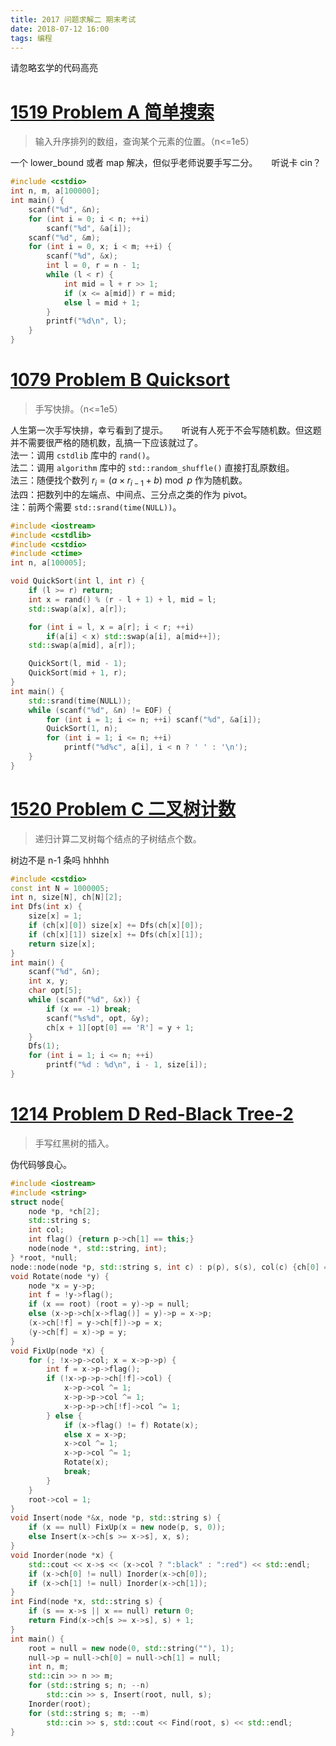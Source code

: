 ```yaml
---
title: 2017 问题求解二 期末考试
date: 2018-07-12 16:00
tags: 编程
---
```


请忽略玄学的代码高亮

# [1519 Problem A 简单搜索](http://114.212.10.47:8084/problem.php?cid=1039&pid=0)

> 输入升序排列的数组，查询某个元素的位置。（n<=1e5）

一个 lower_bound 或者 map 解决，但似乎老师说要手写二分。
　
听说卡 cin？

```cpp
#include <cstdio>
int n, m, a[100000];
int main() {
    scanf("%d", &n);
    for (int i = 0; i < n; ++i)
        scanf("%d", &a[i]);
    scanf("%d", &m);
    for (int i = 0, x; i < m; ++i) {
        scanf("%d", &x);
        int l = 0, r = n - 1;
        while (l < r) {
            int mid = l + r >> 1;
            if (x <= a[mid]) r = mid;
            else l = mid + 1;
        }
        printf("%d\n", l);
    }
}
```

# [1079 Problem B Quicksort](http://114.212.10.47:8084/problem.php?cid=1039&pid=1)

> 手写快排。（n<=1e5）

人生第一次手写快排，幸亏看到了提示。
　
听说有人死于不会写随机数。但这题并不需要很严格的随机数，乱搞一下应该就过了。  
法一：调用 `cstdlib` 库中的 `rand()`。  
法二：调用 `algorithm` 库中的 `std::random_shuffle()` 直接打乱原数组。  
法三：随便找个数列 $r_i = (a\times r_{i-1} + b)\bmod p$ 作为随机数。  
法四：把数列中的左端点、中间点、三分点之类的作为 pivot。  
注：前两个需要 `std::srand(time(NULL))`。

```cpp
#include <iostream>
#include <cstdlib>
#include <cstdio>
#include <ctime>
int n, a[100005];

void QuickSort(int l, int r) {
    if (l >= r) return;
    int x = rand() % (r - l + 1) + l, mid = l;
    std::swap(a[x], a[r]);

    for (int i = l, x = a[r]; i < r; ++i)
        if(a[i] < x) std::swap(a[i], a[mid++]);
    std::swap(a[mid], a[r]);

    QuickSort(l, mid - 1);
    QuickSort(mid + 1, r);
}
int main() {
    std::srand(time(NULL));
    while (scanf("%d", &n) != EOF) {
        for (int i = 1; i <= n; ++i) scanf("%d", &a[i]);
        QuickSort(1, n);
        for (int i = 1; i <= n; ++i)
            printf("%d%c", a[i], i < n ? ' ' : '\n');
    }
}
```

# [1520 Problem C 二叉树计数](http://114.212.10.47:8084/problem.php?cid=1039&pid=2)

> 递归计算二叉树每个结点的子树结点个数。

树边不是 n-1 条吗 hhhhh

```cpp
#include <cstdio>
const int N = 1000005;
int n, size[N], ch[N][2];
int Dfs(int x) {
    size[x] = 1;
    if (ch[x][0]) size[x] += Dfs(ch[x][0]);
    if (ch[x][1]) size[x] += Dfs(ch[x][1]);
    return size[x];
}
int main() {
    scanf("%d", &n);
    int x, y;
    char opt[5];
    while (scanf("%d", &x)) {
        if (x == -1) break;
        scanf("%s%d", opt, &y);
        ch[x + 1][opt[0] == 'R'] = y + 1;
    }
    Dfs(1);
    for (int i = 1; i <= n; ++i)
        printf("%d : %d\n", i - 1, size[i]);
}
```

# [1214 Problem D Red-Black Tree-2](http://114.212.10.47:8084/problem.php?cid=1039&pid=3)

> 手写红黑树的插入。

伪代码够良心。

```cpp
#include <iostream>
#include <string>
struct node{
    node *p, *ch[2];
    std::string s;
    int col;
    int flag() {return p->ch[1] == this;}
    node(node *, std::string, int);
} *root, *null;
node::node(node *p, std::string s, int c) : p(p), s(s), col(c) {ch[0] = ch[1] = null;}
void Rotate(node *y) {
    node *x = y->p;
    int f = !y->flag();
    if (x == root) (root = y)->p = null;
    else (x->p->ch[x->flag()] = y)->p = x->p;
    (x->ch[!f] = y->ch[f])->p = x;
    (y->ch[f] = x)->p = y;
}
void FixUp(node *x) {
    for (; !x->p->col; x = x->p->p) {
        int f = x->p->flag();
        if (!x->p->p->ch[!f]->col) {
            x->p->col ^= 1;
            x->p->p->col ^= 1;
            x->p->p->ch[!f]->col ^= 1;
        } else {
            if (x->flag() != f) Rotate(x);
            else x = x->p;
            x->col ^= 1;
            x->p->col ^= 1;
            Rotate(x);
            break;
        }
    }
    root->col = 1;
}
void Insert(node *&x, node *p, std::string s) {
    if (x == null) FixUp(x = new node(p, s, 0));
    else Insert(x->ch[s >= x->s], x, s);
}
void Inorder(node *x) {
    std::cout << x->s << (x->col ? ":black" : ":red") << std::endl;
    if (x->ch[0] != null) Inorder(x->ch[0]);
    if (x->ch[1] != null) Inorder(x->ch[1]);
}
int Find(node *x, std::string s) {
    if (s == x->s || x == null) return 0;
    return Find(x->ch[s >= x->s], s) + 1;
}
int main() {
    root = null = new node(0, std::string(""), 1);
    null->p = null->ch[0] = null->ch[1] = null;
    int n, m;
    std::cin >> n >> m;
    for (std::string s; n; --n)
        std::cin >> s, Insert(root, null, s);
    Inorder(root);
    for (std::string s; m; --m)
        std::cin >> s, std::cout << Find(root, s) << std::endl;
}
```